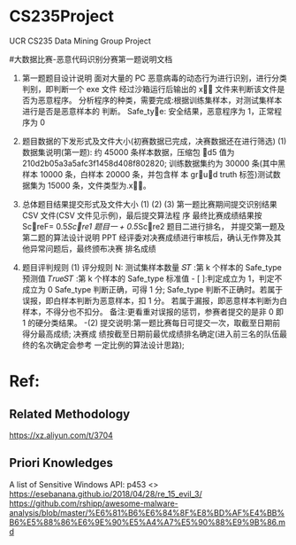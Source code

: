 # CS235Project
UCR CS235 Data Mining Group Project

#大数据比赛-恶意代码识别分赛第一题说明文档

1. 第一题题目设计说明
面对大量的 PC 恶意病毒的动态行为进行识别，进行分类判别，即判断一个 exe 文件 经过沙箱运行后输出的 x􏰀􏰁 文件来判断该文件是否为恶意程序。
分析程序的种类，需要完成:根据训练集样本，对测试集样本进行是否是恶意样本的 判断。
Safe_ty􏰂e: 安全结果，恶意程序为 1，正常程序为 0

2. 题目数据的下发形式及文件大小(初赛数据已完成，决赛数据还在进行筛选)
(1) 数据集说明(第一题):
约 45000 条样本数据，压缩包 􏰀d5 值为 210d2b05a3a5afc3f1458d408f802820; 训练数据集约为 30000 条(其中黑样本 10000 条，白样本 20000 条，并包含样 本 gr􏰃u􏰄d truth 标签)测试数据集为 15000 条，文件类型为.x􏰀􏰁。

3. 总体题目结果提交形式及文件大小
(1) (2) (3)
第一题比赛期间提交识别结果 CSV 文件(CSV 文件见示例)，最后提交算法程 序
最终比赛成绩结果按 Sc􏰃reF= 0.5*Sc􏰃re1 题目一 + 0.5*Sc􏰃re2 题目二进行排名， 并提交第一题及第二题的算法设计说明 PPT
经评委对决赛成绩进行审核后，确认无作弊及其他异常问题后，最终颁布决赛 排名成绩

4. 题目评判规则 (1) 评分规则
N: 测试集样本数量
𝑆𝑇 :第 k 个样本的 Safe_type 预测值
𝑇𝑟𝑢𝑒𝑆𝑇 :第 k 个样本的 Safe_type 标准值 -
[ ]:判定成立为 1，判定不成立为 0
Safe_type 判断正确，可得 1 分;
Safe_type 判断不正确时。若属于误报，即白样本判断为恶意样本，扣 1 分。
若属于漏报，即恶意样本判断为白样本，不得分也不扣分。 备注:更看重对误报的惩罚，参赛者提交的是非 0 即 1 的硬分类结果。
-(2) 提交说明:第一题比赛每日可提交一次，取截至日期前得分最高成绩; 决赛成 绩按截至日期前最优成绩排名确定(进入前三名的队伍最终的名次确定会参考 一定比例的算法设计思路);

# Ref:

## Related Methodology
https://xz.aliyun.com/t/3704

## Priori Knowledges
A list of Sensitive Windows API: p453 <<Practical Malware Analysis>>
https://esebanana.github.io/2018/04/28/re_15_evil_3/
https://github.com/rshipp/awesome-malware-analysis/blob/master/%E6%81%B6%E6%84%8F%E8%BD%AF%E4%BB%B6%E5%88%86%E6%9E%90%E5%A4%A7%E5%90%88%E9%9B%86.md
